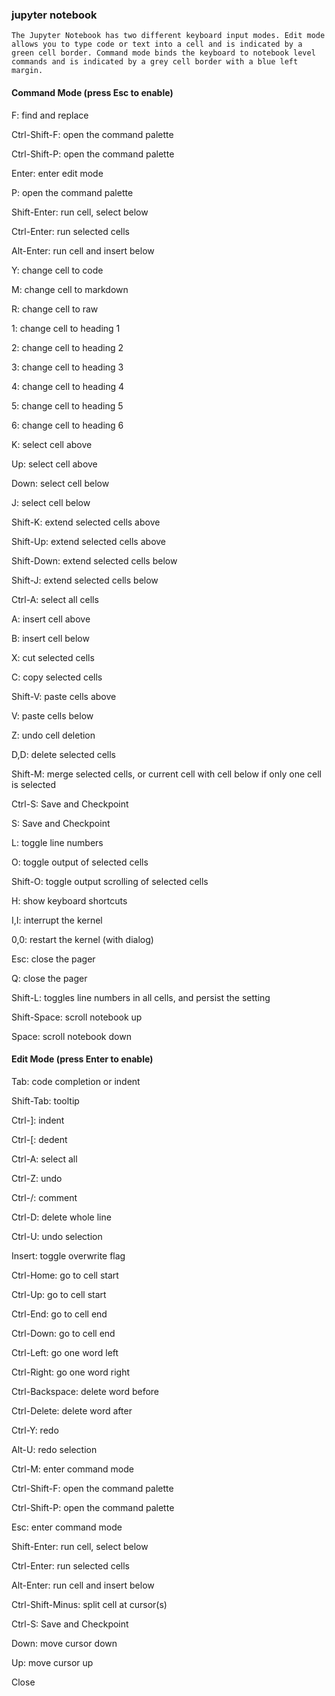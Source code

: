### jupyter notebook

```
The Jupyter Notebook has two different keyboard input modes. Edit mode allows you to type code or text into a cell and is indicated by a green cell border. Command mode binds the keyboard to notebook level commands and is indicated by a grey cell border with a blue left margin.
```

#### Command Mode (press Esc to enable)

F: find and replace

Ctrl-Shift-F: open the command palette

Ctrl-Shift-P: open the command palette

Enter: enter edit mode

P: open the command palette

Shift-Enter: run cell, select below

Ctrl-Enter: run selected cells

Alt-Enter: run cell and insert below

Y: change cell to code

M: change cell to markdown

R: change cell to raw

1: change cell to heading 1

2: change cell to heading 2

3: change cell to heading 3

4: change cell to heading 4

5: change cell to heading 5

6: change cell to heading 6

K: select cell above

Up: select cell above

Down: select cell below

J: select cell below

Shift-K: extend selected cells above

Shift-Up: extend selected cells above

Shift-Down: extend selected cells below

Shift-J: extend selected cells below

Ctrl-A: select all cells

A: insert cell above

B: insert cell below

X: cut selected cells

C: copy selected cells

Shift-V: paste cells above

V: paste cells below

Z: undo cell deletion

D,D: delete selected cells

Shift-M: merge selected cells, or current cell with cell below if only one cell is selected

Ctrl-S: Save and Checkpoint

S: Save and Checkpoint

L: toggle line numbers

O: toggle output of selected cells

Shift-O: toggle output scrolling of selected cells

H: show keyboard shortcuts

I,I: interrupt the kernel

0,0: restart the kernel (with dialog)

Esc: close the pager

Q: close the pager

Shift-L: toggles line numbers in all cells, and persist the setting

Shift-Space: scroll notebook up

Space: scroll notebook down

#### Edit Mode (press Enter to enable)

Tab: code completion or indent

Shift-Tab: tooltip

Ctrl-]: indent

Ctrl-[: dedent

Ctrl-A: select all

Ctrl-Z: undo

Ctrl-/: comment

Ctrl-D: delete whole line

Ctrl-U: undo selection

Insert: toggle overwrite flag

Ctrl-Home: go to cell start

Ctrl-Up: go to cell start

Ctrl-End: go to cell end

Ctrl-Down: go to cell end

Ctrl-Left: go one word left

Ctrl-Right: go one word right

Ctrl-Backspace: delete word before

Ctrl-Delete: delete word after

Ctrl-Y: redo

Alt-U: redo selection

Ctrl-M: enter command mode

Ctrl-Shift-F: open the command palette

Ctrl-Shift-P: open the command palette

Esc: enter command mode

Shift-Enter: run cell, select below

Ctrl-Enter: run selected cells

Alt-Enter: run cell and insert below

Ctrl-Shift-Minus: split cell at cursor(s)

Ctrl-S: Save and Checkpoint

Down: move cursor down

Up: move cursor up

Close